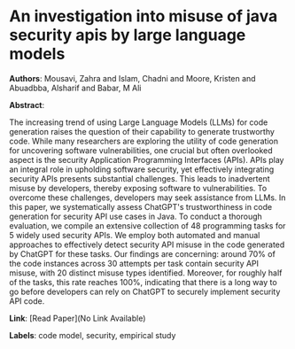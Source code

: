 # An investigation into misuse of java security apis by large language models

**Authors**: Mousavi, Zahra and Islam, Chadni and Moore, Kristen and Abuadbba, Alsharif and Babar, M Ali

**Abstract**:

The increasing trend of using Large Language Models (LLMs) for code generation raises the question of their capability to generate trustworthy code. While many researchers are exploring the utility of code generation for uncovering software vulnerabilities, one crucial but often overlooked aspect is the security Application Programming Interfaces (APIs). APIs play an integral role in upholding software security, yet effectively integrating security APIs presents substantial challenges. This leads to inadvertent misuse by developers, thereby exposing software to vulnerabilities. To overcome these challenges, developers may seek assistance from LLMs. In this paper, we systematically assess ChatGPT's trustworthiness in code generation for security API use cases in Java. To conduct a thorough evaluation, we compile an extensive collection of 48 programming tasks for 5 widely used security APIs. We employ both automated and manual approaches to effectively detect security API misuse in the code generated by ChatGPT for these tasks. Our findings are concerning: around 70% of the code instances across 30 attempts per task contain security API misuse, with 20 distinct misuse types identified. Moreover, for roughly half of the tasks, this rate reaches 100%, indicating that there is a long way to go before developers can rely on ChatGPT to securely implement security API code.

**Link**: [Read Paper](No Link Available)

**Labels**: code model, security, empirical study
